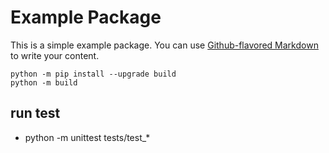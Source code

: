 # Example Package

This is a simple example package. You can use
[Github-flavored Markdown](https://guides.github.com/features/mastering-markdown/)
to write your content.

```shell
python -m pip install --upgrade build
python -m build
```


## run test
* python -m unittest tests/test_*